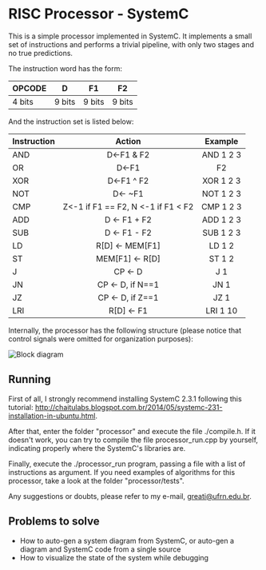 # RISC Processor - SystemC
This is a simple processor implemented in SystemC. It implements a small set of instructions and performs
a trivial pipeline, with only two stages and no true predictions.
 
The instruction word has the form:

| OPCODE | D | F1 | F2 |
|--------|---|----|----|
| 4 bits | 9 bits | 9 bits | 9 bits|
 
And the instruction set is listed below:

| Instruction | Action       | Example                                |
| ----------- |:------------:|:--------------------------------------:|
| AND         | D<-F1 & F2                              | AND 1 2 3   |
| OR          | D<-F1 | F2                              | OR 1 2 3    |
| XOR         | D<-F1 ^ F2                              | XOR 1 2 3   |
| NOT         | D<- ~F1                                 | NOT 1 2 3   |
| CMP         | Z<-1 if F1 == F2, N <-1 if F1 < F2      | CMP 1 2 3   |
| ADD         | D <- F1 + F2                            | ADD 1 2 3   |
| SUB         | D <- F1 - F2                            | SUB 1 2 3   |
| LD          | R[D] <- MEM[F1]                         | LD 1 2      |
| ST          | MEM[F1] <- R[D]                         | ST 1 2      |
| J           | CP <- D                                 | J 1         |
| JN          | CP <- D, if N==1                        | JN 1        |
| JZ          | CP <- D, if Z==1                        | JZ 1        |
| LRI         | R[D] <- F1                              | LRI 1 10    |

Internally, the processor has the following structure (please notice that control signals were omitted for
organization purposes):

![Block diagram](https://github.com/greati/processor_risc/blob/master/report/img/procdiag.png "Processor's diagram")

## Running

First of all, I strongly recommend installing SystemC 2.3.1 following this tutorial: http://chaitulabs.blogspot.com.br/2014/05/systemc-231-installation-in-ubuntu.html.

After that, enter the folder "processor" and execute the file ./compile.h. If it doesn't work, you can try to compile the file processor_run.cpp by yourself, indicating properly where the SystemC's libraries are. 

Finally, execute the ./processor_run program, passing a file with a list of instructions as argument. If you need examples
of algorithms for this processor, take a look at the folder "processor/tests".

Any suggestions or doubts, please refer to my e-mail, greati@ufrn.edu.br.

## Problems to solve
* How to auto-gen a system diagram from SystemC, or auto-gen a diagram and SystemC code from a single source
* How to visualize the state of the system while debugging